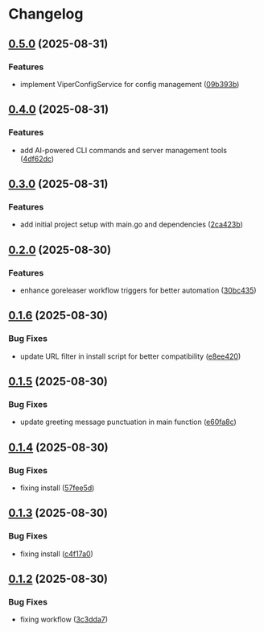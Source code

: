 # Changelog

## [0.5.0](https://github.com/guilhermehbueno/git-pitch/compare/v0.4.0...v0.5.0) (2025-08-31)


### Features

* implement ViperConfigService for config management ([09b393b](https://github.com/guilhermehbueno/git-pitch/commit/09b393bc53a1b8ae5a6d348b4ef086b2e59c0be1))

## [0.4.0](https://github.com/guilhermehbueno/git-pitch/compare/v0.3.0...v0.4.0) (2025-08-31)


### Features

* add AI-powered CLI commands and server management tools ([4df62dc](https://github.com/guilhermehbueno/git-pitch/commit/4df62dcf1d196f7249fd3e7b92a60236861f1a53))

## [0.3.0](https://github.com/guilhermehbueno/git-pitch/compare/v0.2.0...v0.3.0) (2025-08-31)


### Features

* add initial project setup with main.go and dependencies ([2ca423b](https://github.com/guilhermehbueno/git-pitch/commit/2ca423b70790520232ff978eb98676587bdc1914))

## [0.2.0](https://github.com/guilhermehbueno/git-pitch/compare/v0.1.6...v0.2.0) (2025-08-30)


### Features

* enhance goreleaser workflow triggers for better automation ([30bc435](https://github.com/guilhermehbueno/git-pitch/commit/30bc435a21f6b05079ebcea0eac80010c0ede0da))

## [0.1.6](https://github.com/guilhermehbueno/git-pitch/compare/v0.1.5...v0.1.6) (2025-08-30)


### Bug Fixes

* update URL filter in install script for better compatibility ([e8ee420](https://github.com/guilhermehbueno/git-pitch/commit/e8ee420f1733807d00133d15f74530367d340c31))

## [0.1.5](https://github.com/guilhermehbueno/git-pitch/compare/v0.1.4...v0.1.5) (2025-08-30)


### Bug Fixes

* update greeting message punctuation in main function ([e60fa8c](https://github.com/guilhermehbueno/git-pitch/commit/e60fa8ccf14482da5d9a6089f5900436d74968ed))

## [0.1.4](https://github.com/guilhermehbueno/git-pitch/compare/v0.1.3...v0.1.4) (2025-08-30)


### Bug Fixes

* fixing install ([57fee5d](https://github.com/guilhermehbueno/git-pitch/commit/57fee5d91516f37447598bccae50ade183607219))

## [0.1.3](https://github.com/guilhermehbueno/git-pitch/compare/v0.1.2...v0.1.3) (2025-08-30)


### Bug Fixes

* fixing install ([c4f17a0](https://github.com/guilhermehbueno/git-pitch/commit/c4f17a05b6b2edc3a7743a0faa7558eff976fca9))

## [0.1.2](https://github.com/guilhermehbueno/git-pitch/compare/v0.1.1...v0.1.2) (2025-08-30)


### Bug Fixes

* fixing workflow ([3c3dda7](https://github.com/guilhermehbueno/git-pitch/commit/3c3dda7352b84739c3a5d2219efa0026b4f36e94))
